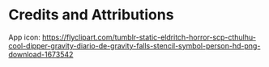 # Credits and Attributions

App icon: <https://flyclipart.com/tumblr-static-eldritch-horror-scp-cthulhu-cool-dipper-gravity-diario-de-gravity-falls-stencil-symbol-person-hd-png-download-1673542>
